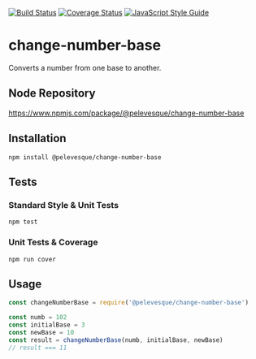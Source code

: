 [![Build Status](https://travis-ci.org/pelevesque/change-number-base.svg?branch=master)](https://travis-ci.org/pelevesque/change-number-base)
[![Coverage Status](https://coveralls.io/repos/github/pelevesque/change-number-base/badge.svg?branch=master)](https://coveralls.io/github/pelevesque/change-number-base?branch=master)
[![JavaScript Style Guide](https://img.shields.io/badge/code_style-standard-brightgreen.svg)](https://standardjs.com)

# change-number-base

Converts a number from one base to another.

## Node Repository

https://www.npmjs.com/package/@pelevesque/change-number-base

## Installation

`npm install @pelevesque/change-number-base`

## Tests

### Standard Style & Unit Tests

`npm test`

### Unit Tests & Coverage

`npm run cover`

## Usage

```js
const changeNumberBase = require('@pelevesque/change-number-base')
```

```js
const numb = 102
const initialBase = 3
const newBase = 10
const result = changeNumberBase(numb, initialBase, newBase)
// result === 11
```
